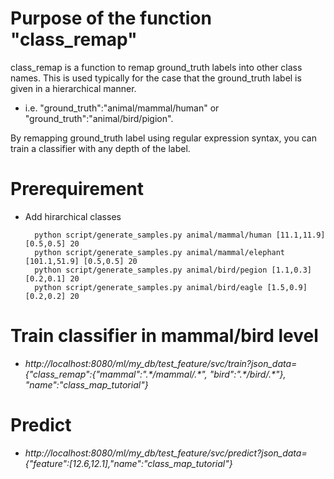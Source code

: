 # Purpose of the function "class_remap"

class_remap is a function to remap ground_truth labels into other class names.
This is used typically for the case that the ground_truth label is given in a hierarchical manner. 
- i.e. "ground_truth":"animal/mammal/human" or "ground_truth":"animal/bird/pigion".

By remapping ground_truth label using regular expression syntax, you can train a classifier with any depth of the label.

# Prerequirement
- Add hirarchical classes

        python script/generate_samples.py animal/mammal/human [11.1,11.9] [0.5,0.5] 20
        python script/generate_samples.py animal/mammal/elephant [101.1,51.9] [0.5,0.5] 20
        python script/generate_samples.py animal/bird/pegion [1.1,0.3] [0.2,0.1] 20
        python script/generate_samples.py animal/bird/eagle [1.5,0.9] [0.2,0.2] 20

# Train classifier in mammal/bird level
- _http://localhost:8080/ml/my_db/test_feature/svc/train?json_data={"class_remap":{"mammal":".\*/mammal/.\*", "bird":".\*/bird/.\*"}, "name":"class_map_tutorial"}_

# Predict
- _http://localhost:8080/ml/my_db/test_feature/svc/predict?json_data={"feature":[12.6,12.1],"name":"class_map_tutorial"}_
